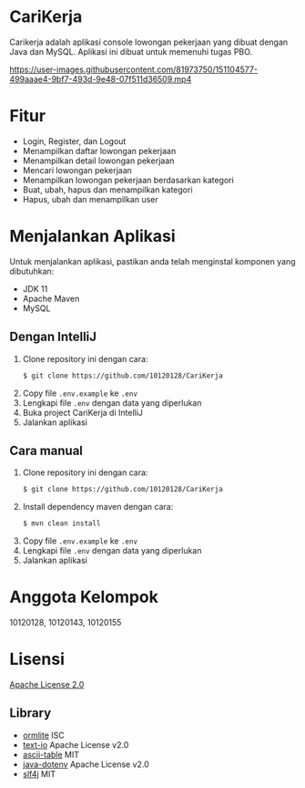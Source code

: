 # CariKerja

Carikerja adalah aplikasi console lowongan pekerjaan yang dibuat dengan Java dan MySQL. Aplikasi ini dibuat untuk
memenuhi tugas PBO.

https://user-images.githubusercontent.com/81973750/151104577-499aaae4-9bf7-493d-9e48-07f511d36509.mp4

# Fitur

- Login, Register, dan Logout
- Menampilkan daftar lowongan pekerjaan
- Menampilkan detail lowongan pekerjaan
- Mencari lowongan pekerjaan
- Menampilkan lowongan pekerjaan berdasarkan kategori
- Buat, ubah, hapus dan menampilkan kategori
- Hapus, ubah dan menampilkan user

# Menjalankan Aplikasi

Untuk menjalankan aplikasi, pastikan anda telah menginstal komponen yang dibutuhkan:

- JDK 11
- Apache Maven
- MySQL

## Dengan IntelliJ

1. Clone repository ini dengan cara:
    ```bash
    $ git clone https://github.com/10120128/CariKerja
   ```
2. Copy file `.env.example` ke `.env`
3. Lengkapi file `.env` dengan data yang diperlukan
4. Buka project CariKerja di IntelliJ
5. Jalankan aplikasi

## Cara manual

1. Clone repository ini dengan cara:
    ```bash
    $ git clone https://github.com/10120128/CariKerja 
    ```
2. Install dependency maven dengan cara:
    ```bash
    $ mvn clean install
    ```
3. Copy file `.env.example` ke `.env`
4. Lengkapi file `.env` dengan data yang diperlukan
5. Jalankan aplikasi

# Anggota Kelompok

10120128, 10120143, 10120155

# Lisensi

[Apache License 2.0](LICENSE)

## Library

- [ormlite](https://ormlite.com/) ISC
- [text-io](https://github.com/beryx/text-io) Apache License v2.0
- [ascii-table](https://github.com/freva/ascii-table) MIT
- [java-dotenv](https://github.com/cdimascio/dotenv-java) Apache License v2.0
- [slf4j](https://www.slf4j.org/) MIT
